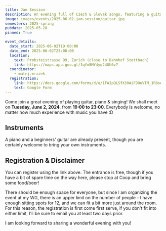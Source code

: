 ```yaml
---
title: Jam Session
description: An evening full of Czech & Slovak songs, featuring a guitar and a piano!
image: images/events/2025-06-02-jam-session/guitar.jpg
semesters: 2025-spring
pubdate: 2025-05-28
pinned: True

event_details:
  date_start: 2025-06-02T19:00:00
  date_end: 2025-06-02T23:00:00
  location:
    text: Probsteistrasse 99, Zurich (close to Bahnhof Stettbach)
    link: https://maps.app.goo.gl/1qYm5MY4yq24GU6v7
  coordinator: 
    - matej.mrazek
  registration:
    link: https://docs.google.com/forms/d/e/1FAIpQLSfX30AiFDOuVTM_1R8seFAR85WoiNnuGRMv4J05M_MTgcApHQ/viewform?usp=sharing&ouid=104836480148266218699
    text: Google Form
---
```




Come join a great evening of playing guitar, piano & singing! We shall meet on **Tuesday, June 2, 2024**, from **19:00 to 23:00**. Everybody is welcome, no matter how much experience with music you have :D


## **Instruments**

A piano and a beginners' guitar are already present, though you are certainly welcome to bring your own instruments.


## **Registration & Disclaimer**

You can register using the link above. The entrance is free, though if you have a bit of spare time on the way here, please stop at Coop and bring some food/beer!

There should be enough space for everyone, but since I am organizing the event at my WG, there is an upper limit on the number of people - I have enough sitting spots for 12, and we can fit a bit more just around the room. For this reason, the registration is first come first serve, if you don't fit into either limit, I'll be sure to email you at least two days prior.


I am looking forward to sharing a wonderful evening with you! 
